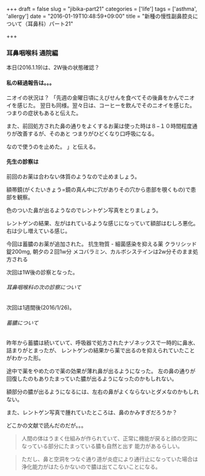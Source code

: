 +++
draft = false
slug = "jibika-part21"
categories = ['life']
tags = ['asthma', 'allergy']
date = "2016-01-19T10:48:59+09:00"
title = "新種の慢性副鼻腔炎について（耳鼻科）パート21"

+++

### 耳鼻咽喉科 通院編

本日(2016.1.19)は、2W後の状態確認？

#### 私の経過報告は。。。

ニオイの状況は？
「先週の金曜日頃にえびせんを食べてその後鼻をかんでニオイを感じた。
翌日も同様。翌々日は、コーヒーを飲んでそのニオイを感じた。
つまりの症状もあると伝えた。

<!--more-->

また、前回処方された鼻の通りをよくするお薬は使った時は８−１０時間程度通りが改善するが、そのあと
つまりがひどくなり口呼吸になる。

なので使うのを止めた。
」と伝える。


#### 先生の診察は
前回のお薬は合わない体質のようなので止めましょう。

額帯鏡(がくたいきょう=鏡の真ん中に穴がありその穴から患部を覗くもの)で患部を観察。

色のついた鼻が出るようなのでレントゲン写真をとりましょう。

レントゲンの結果、左がはれているような感じになっていて額部はむしろ悪化。
右は少し増えている感じ。

今回は蓄膿のお薬が追加された。
抗生物質 - 細菌感染を抑える薬 クラリシッド錠200mg, 朝夕の２回1w分
メコバラミン、カルボシステインは2w分そのまま処方される

次回は1W後の診察となった。

###### 耳鼻咽喉科の次の診察について

次回は1週間後(2016/1/26)。

###### 蓄膿について
昨年から蓄膿は続いていて、呼吸器で処方されたナゾネックスで一時的に鼻水、詰まりがとまったが、
レントゲンの結果から薬で出るのを抑えられていたことがわかった形。

途中で薬をやめたので薬の効果が薄れ鼻が出るようになった。
左の鼻の通りが回復したのもありたまっていた膿が出るようになったのかもしれない。

額部分の膿が出るようになるには、左右の鼻がよくならないとダメなのかもしれない。

また、レントゲン写真で腫れていたところは、鼻のかみすぎだろうか？

どこかの文献で読んだのだが。。。

> 人間の体はうまく仕組みが作られていて、正常に機能が戻ると顔の空洞になっている部分にたまっている膿も自然と出す
能力があるらしい。

> ただし、鼻と空洞をつなぐ通り道が炎症により通行止になっていた場合は浄化能力がはたらかないので膿は出てこないことになる。
